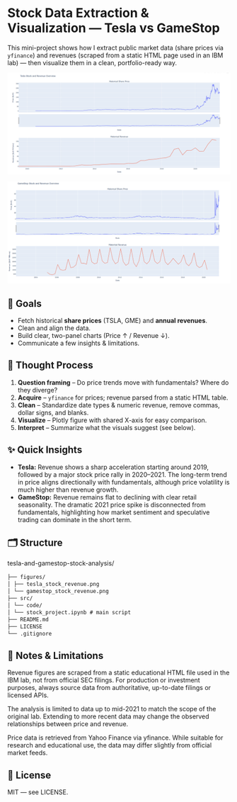 # Stock Data Extraction & Visualization — Tesla vs GameStop

This mini-project shows how I extract public market data (share prices via `yfinance`) and revenues (scraped from a static HTML page used in an IBM lab) — then visualize them in a clean, portfolio-ready way.

<div align="center">

![Tesla](figures/tesla_stock_revenue.png)

![GameStop](figures/gamestop_stock_revenue.png)

</div>

## 🎯 Goals
- Fetch historical **share prices** (TSLA, GME) and **annual revenues**.
- Clean and align the data.
- Build clear, two-panel charts (Price ↑ / Revenue ↓).
- Communicate a few insights & limitations.

## 🧠 Thought Process
1. **Question framing** – Do price trends move with fundamentals? Where do they diverge?
2. **Acquire** – `yfinance` for prices; revenue parsed from a static HTML table.
3. **Clean** – Standardize date types & numeric revenue, remove commas, dollar signs, and blanks.
4. **Visualize** – Plotly figure with shared X-axis for easy comparison.
5. **Interpret** – Summarize what the visuals suggest (see below).

## ✨ Quick Insights
- **Tesla:** Revenue shows a sharp acceleration starting around 2019, followed by a major stock price rally in 2020–2021. The long-term trend in price aligns directionally with fundamentals, although price volatility is much higher than revenue growth.
- **GameStop:** Revenue remains flat to declining with clear retail seasonality. The dramatic 2021 price spike is disconnected from fundamentals, highlighting how market sentiment and speculative trading can dominate in the short term.

## 🗂 Structure
tesla-and-gamestop-stock-analysis/
```
├── figures/
│ ├── tesla_stock_revenue.png
│ └── gamestop_stock_revenue.png
├── src/
│ └── code/
│ └── stock_project.ipynb # main script
├── README.md
├── LICENSE
└── .gitignore
```
## 🔎 Notes & Limitations

Revenue figures are scraped from a static educational HTML file used in the IBM lab, not from official SEC filings. For production or investment purposes, always source data from authoritative, up-to-date filings or licensed APIs.

The analysis is limited to data up to mid-2021 to match the scope of the original lab. Extending to more recent data may change the observed relationships between price and revenue.

Price data is retrieved from Yahoo Finance via yfinance. While suitable for research and educational use, the data may differ slightly from official market feeds.

## 📜 License

MIT — see LICENSE.
